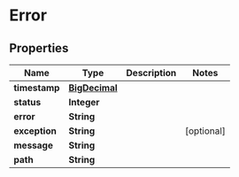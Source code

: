 
# Error

## Properties
Name | Type | Description | Notes
------------ | ------------- | ------------- | -------------
**timestamp** | [**BigDecimal**](BigDecimal.md) |  | 
**status** | **Integer** |  | 
**error** | **String** |  | 
**exception** | **String** |  |  [optional]
**message** | **String** |  | 
**path** | **String** |  | 



